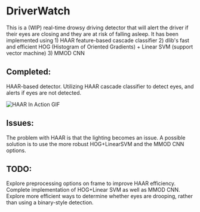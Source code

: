 # DriverWatch
This is a (WIP) real-time drowsy driving detector that will alert the driver if their eyes are closing and they are at risk of falling asleep. It has been implemented using 1) HAAR feature-based cascade classifier 2) dlib's fast and efficient HOG (Histogram of Oriented Gradients) + Linear SVM (support vector machine) 3) MMOD CNN


## Completed:
HAAR-based detector. Utilizing HAAR cascade classifier to detect eyes, and alerts if eyes are not detected.


![HAAR In Action GIF](gif/HAAR_based_detector.gif)

## Issues:
The problem with HAAR is that the lighting becomes an issue. A possible solution is to use the more robust HOG+LinearSVM and the MMOD CNN options.

## TODO:
Explore preprocessing options on frame to improve HAAR efficiency.
Complete implementation of HOG+Linear SVM as well as MMOD CNN.
Explore more efficient ways to determine whether eyes are drooping, rather than using a binary-style detection.
